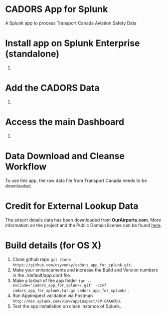 # CADORS App for Splunk
A Splunk app to process Transport Canada Aviation Safety Data

# Install app on Splunk Enterprise (standalone)
1.

# Add the CADORS Data
1.

# Access the main Dashboard
1.

# Data Download and Cleanse Workflow
To use this app, the raw data file from Transport Canada needs to be downloaded.

# Credit for External Lookup Data
The airport details data has been downloaded from **OurAirports.com**. More information on the project and the Public Domain license can be found [here](http://ourairports.com/data/).

# Build details (for OS X)
1. Clone github repo `git clone https://github.com/csyvenky/cadors_app_for_splunk.git`.
2. Make your enhancements and increase the Build and Version numbers in the ./default/app.conf file.
3. Make a tarball of the app folder `tar --exclude='cadors_app_for_splunk/.git' -czvf cadors_app_for_splunk.tar.gz cadors_app_for_splunk/`  .
4. Run AppInspect validation via Postman `http://dev.splunk.com/view/appinspect/SP-CAAAFDU`.
5. Test the app installation on clean instance of Splunk.
